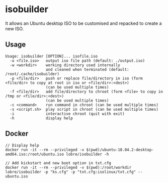 # isobuilder

It allows an Ubuntu desktop ISO to be customised and repacked to create a new ISO.

## Usage

    Usage: isobuilder [OPTION]... isofile.iso
      -o <file.iso>   output iso file path (default: ./output.iso)
      -w <workdir>    working directory used internally
                      and cleaned when terminated (default: /root/.cache/isobuilder)
      -p <file/dir>   push or replace file/directory in iso (form <file/dir> to copy at root in iso or <file/dir>:<dest>)
                      (can be used multiple times)
      -f <file/dir>   add file/directory to chroot (form <file> to copy in /tmp or <file/dir>:<dest>)
                      (can be used multiple times)
      -c <command>    run command in chroot (can be used multiple times)
      -s <script.sh>  play script in chroot (can be used multiple times)
      -i              interactive chroot (quit with exit)
      -h              display help

## Docker

    // Display help
    docker run -it --rm --privileged -v $(pwd)/ubuntu-18.04.2-desktop-amd64.iso:/root/ubuntu.iso lobre/isobuilder -h

    // Add kickstart and new boot option in txt.cfg
    docker run -it --rm --privileged -v $(pwd):/root/workdir lobre/isobuilder -p "ks.cfg" -p "txt.cfg:isolinux/txt.cfg" -- ubuntu.iso
